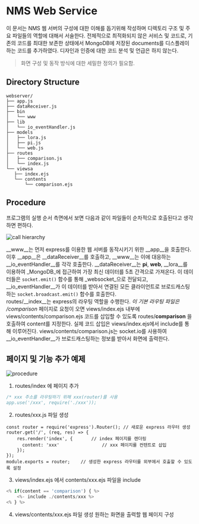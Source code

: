 # NMS Web Service
이 문서는 NMS 웹 서버의 구성에 대한 이해를 돕기위해 작성하며 디렉토리 구조 및 주요 파일들의 역할에 대해서 서술한다.
전체적으로 최적화되지 않은 서비스 및 코드로, 기존의 코드를 최대한 보존한 상태에서 MongoDB에 저장된 documents를 디스플레이하는 코드를 추가하였다.
디자인과 인증에 대한 코드 분석 및 언급은 하지 않는다.

> 화면 구성 및 동작 방식에 대한 세밀한 정의가 필요함.

## Directory Structure
```
webserver/
├── app.js
├── dataReceiver.js
├── bin
│   └── www
├── lib
│   └── io_eventHandler.js
├── models
│   ├── lora.js
│   ├── pi.js
│   └── web.js
├── routes
│   ├── comparison.js
│   └── index.js
└── viewsa
   ├── index.ejs
   └── contents
	   └── comparison.ejs
```

## Procedure
프로그램의 실행 순서 측면에서 보면 다음과 같이 파일들이 순차적으로 호출된다고 생각하면 편하다.

![call hierarchy](https://cl.ly/2a1616/Image%202018-10-03%20at%2012.41.57%20AM.png)
	
__www__는 먼저 express를 이용한 웹 서버를 동작시키기 위한 __app__을 호출한다. 
이후 __app__은 __dataReceiver__를 호출하고, __www__는 이에 대응하는 __io\_eventHandler__를 각각 호출한다. 
__dataReceiver__는 __pi__, __web__, __lora__를 이용하여 _MongoDB_에 접근하여 가장 최신 데이터를 5초 간격으로 가져온다.
이 데이터들은 `socket.emit()` 함수를 통해 _websocket_으로 전달되고, __io\_eventHandler__가 이 데이터를 받아서 연결된 모든 클라이언트로 브로드캐스팅하는 `socket.broadcast.emit()` 함수를 호출한다.  
routes/__index__는 express의 라우팅 역할을 수행한다. _이 기본 라우팅 파일은 /comparison_ 페이지로 요청이 오면 views/index.ejs 내부에 views/contents/comparison.ejs 코드를 삽입할 수 있도록 routes/__comparison__ 을 호출하여 content를 지정한다. 실제 코드 삽입은 views/index.ejs에서 include를 통해 이루어진다.
views/contents/comparison.js는 socket.io를 사용하여 __io\_eventHandler__가 브로드캐스팅하는 정보를 받아서 화면에 출력한다.

## 페이지 및 기능 추가 예제
![procedure](https://cl.ly/2bb832/Image%202018-10-03%20at%201.09.26%20AM.png)

1. routes/index 에 페이지 추가
```javascript
/* xxx 주소를 라우팅하기 위해 xxx(router)를 사용
app.use('/xxx', require('./xxx'));	
```

2. routes/xxx.js 파일 생성
```
const router = require('express').Router();	// 새로운 express 라우터 생성
router.get('/', (req, res) => {	
	res.render('index', {		// index 페이지를 렌더링
	  content: 'xxx'				// xxx 페이지를 컨텐트로 삽입
	});
});
module.exports = router;	// 생성한 express 라우터를 외부에서 호출할 수 있도록 설정
```

3. views/index.ejs 에서 contents/xxx.ejs 파일을 include 
```javascript
<% if(content == 'comparison') { %>
	<%- include ./contents/xxx %>
<% } %>
```

4. views/contents/xxx.ejs 파일 생성
원하는 화면을 출력할 웹 페이지 구성
